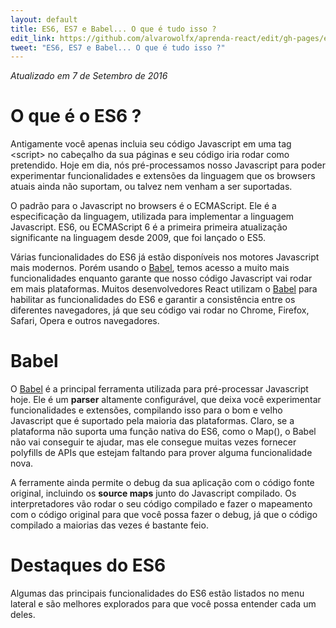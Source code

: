 ```yaml
---
layout: default
title: ES6, ES7 e Babel... O que é tudo isso ?
edit_link: https://github.com/alvarowolfx/aprenda-react/edit/gh-pages/es6/index.md
tweet: "ES6, ES7 e Babel... O que é tudo isso ?"
---
```


_Atualizado em 7 de Setembro de 2016_

# O que é o ES6 ?

Antigamente você apenas incluia seu código Javascript em uma tag \<script\> no cabeçalho da sua páginas e seu código iria rodar como pretendido. Hoje em dia, nós pré-processamos nosso Javascript para poder experimentar funcionalidades e extensões da linguagem que os browsers atuais ainda não suportam, ou talvez nem venham a ser suportadas. 

O padrão para o Javascript no browsers é o ECMAScript. Ele é a especificação da linguagem, utilizada para implementar a linguagem Javascript. ES6, ou ECMAScript 6 é a primeira primeira atualização significante na linguagem desde 2009, que foi lançado o ES5.

Várias funcionalidades do ES6 já estão disponíveis nos motores Javascript mais modernos. Porém usando o [Babel](https://babeljs.io/), temos acesso a muito mais funcionalidades enquanto garante que nosso código Javascript vai rodar em mais plataformas. Muitos desenvolvedores React utilizam o [Babel](https://babeljs.io/) para habilitar as funcionalidades do ES6 e garantir a consistência entre os diferentes navegadores, já que seu código vai rodar no Chrome, Firefox, Safari, Opera e outros navegadores.

# Babel

O [Babel](https://babeljs.io/) é a principal ferramenta utilizada para pré-processar Javascript hoje. Ele é um __parser__ altamente configurável, que deixa você experimentar funcionalidades e extensões, compilando isso para o bom e velho Javascript que é suportado pela maioria das plataformas. Claro, se a plataforma não suporta uma função nativa do ES6, como o Map(), o Babel não vai conseguir te ajudar, mas ele consegue muitas vezes fornecer polyfills de APIs que estejam faltando para prover alguma funcionalidade nova.

A ferramente ainda permite o debug da sua aplicação com o código fonte original, incluindo os __source maps__ junto do Javascript compilado. Os interpretadores vão rodar o seu código compilado e fazer o mapeamento com o código original para que você possa fazer o debug, já que o código compilado a maiorias das vezes é bastante feio.

# Destaques do ES6

Algumas das principais funcionalidades do ES6 estão listados no menu lateral e são melhores explorados para que você possa entender cada um deles.
